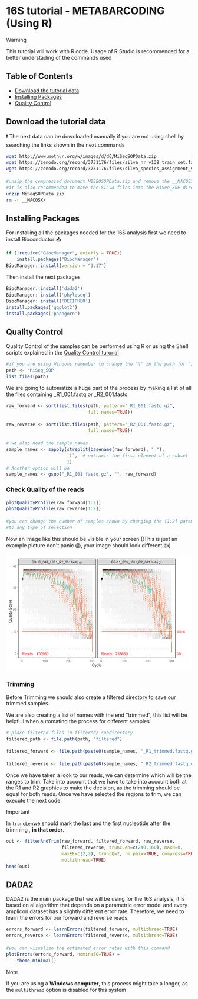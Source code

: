 # 16S tutorial - METABARCODING (Using R)
>[!WARNING]
>This tutorial will work with R code. Usage of R Studio is recommended for a better understading of the commands used

## Table of Contents

- [Download the tutorial data](#Download-the-tutorial-data)
- [Installing Packages](#Installing-Packages)
- [Quality Control](#Quality-Control)


## Download the tutorial data

:heavy_exclamation_mark: The next data can be downloaded manually if you are not using shell by searching the links shown in the next commands

```Bash
wget http://www.mothur.org/w/images/d/d6/MiSeqSOPData.zip
wget https://zenodo.org/record/3731176/files/silva_nr_v138_train_set.fa.gz?download=1
wget https://zenodo.org/record/3731176/files/silva_species_assignment_v138.fa.gz?download=1

#unzip the compressed document MISEQSOPData.zip and remove the __MACOSX/ directory
#it is also recommended to move the SILVA files into the MiSeq_S0P directory
unzip MiSeqSOPData.zip
rm -r __MACOSX/
```
## Installing Packages
For installing all the packages needed for the 16S analysis first we need to install Bioconductor :inbox_tray:


```R
if (!require("BiocManager", quietly = TRUE))
    install.packages("BiocManager")
BiocManager::install(version = "3.17")
```

Then install the next packages 
```R
BiocManager::install('dada2')
BiocManager::install('phyloseq')
BiocManager::install('DECIPHER')
install.packages('ggplot2')
install.packages('phangorn')
```

## Quality Control

Quality Control of the samples can be performed using R or using the Shell scripts explained in the [Quality Control turorial](https://github.com/Ecological-and-Evolutionary-Omics/Quality-and-Trimming)

```R
#if you are using Windows remember to change the "\" in the path for "/"
path <- 'MiSeq_SOP'
list.files(path)
```
We are going to automatize a huge part of the process by making a list of all the files containing _R1_001.fastq or _R2_001.fastq
```R
raw_forward <- sort(list.files(path, pattern="_R1_001.fastq.gz",
                               full.names=TRUE))

raw_reverse <- sort(list.files(path, pattern="_R2_001.fastq.gz",
                               full.names=TRUE))

# we also need the sample names
sample_names <- sapply(strsplit(basename(raw_forward), "_"),
                       `[`,  # extracts the first element of a subset
                       1)
# Another option will be
sample_names <- gsub("_R1_001.fastq.gz", "", raw_forward)
```
### Check Quality of the reads

```R
plotQualityProfile(raw_forward[1:2]) 
plotQualityProfile(raw_reverse[1:2])

#you can change the number of samples shown by changing the [1:2] parameter
#to any type of selection 
```
Now an image like this should be visible in your screen (!This is just an example picture don't panic :scream:, your image should look different :thumbsup:)

![IMAGE](R_quality.png )

### Trimming

Before Trimming we should also create a filtered directory to save our trimmed samples.

We are also creating a list of names with the end "trimmed", this list will be helpfull when
automating the process for different samples

```R
# place filtered files in filtered/ subdirectory
filtered_path <- file.path(path, "filtered")

filtered_forward <- file.path(paste0(sample_names, "_R1_trimmed.fastq.gz"))

filtered_reverse <- file.path(paste0(sample_names, "_R2_trimmed.fastq.gz"))
```

Once we have taken a look to our reads, we can determine which will be the ranges to trim. Take into account that we have to take into account both at the R1 and R2 graphics to make the decision,
as the trimming should be equal for both reads. Once we have selected the regions to trim, we can execute the next code:

> [!IMPORTANT]
>In ```truncLen```we should mark the last and the first nucleotide after the trimming , **in that order**.

```R
out <- filterAndTrim(raw_forward, filtered_forward, raw_reverse,
                     filtered_reverse, truncLen=c(240,160), maxN=0,
                     maxEE=c(2,2), truncQ=2, rm.phix=TRUE, compress=TRUE,
                     multithread=TRUE)
head(out)
```


## DADA2

DADA2 is the main package that we will be using for the 16S analysis, it is based on al algorithm that depends on a parametric error model
and every amplicon dataset has a slightly different error rate. Therefore, we need to learn the errors for our forward and reverse reads.

```R
errors_forward <- learnErrors(filtered_forward, multithread=TRUE)
errors_reverse <- learnErrors(filtered_reverse, multithread=TRUE)

#you can visualize the estimated error rates with this command
plotErrors(errors_forward, nominalQ=TRUE) +
    theme_minimal()
```
> [!NOTE]
>If you are using a **Windows computer**, this process might take a longer, as the ```multithread``` option is disabled for this system
